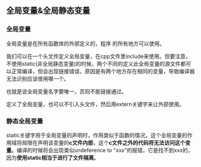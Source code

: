## 全局变量&全局静态变量

### 全局变量
全局变量是在所有函数体的外部定义的，程序 的所有地方可以使用。

我们可以在一个头文件定义全局变量，在cpp文件里include来使用。但要注意，不使用static(非全局静态变量)的时候，两个不同的定义此全局变量的源文件都可以正常编译，但会出现链接错误，原因是有两个地方存在相同的变量，导致编译器无法识别应该使用哪一个。

也就是说全局变量名字要唯一，否则不能链接通过。

定义了全局变量，也可以不引入头文件，然后用extern关键字来让外部使用。

### 静态全局变量
static关键字用于全局变量的声明时，作用类似于函数的情况，这个全局变量的作用域将局限在声明该变量的**c文件内部**，这个**c文件之外的代码将无法访问这个变量**。编译的时候将会出现类似undeference to "xxx"的报错，它是找不到xxx的，因为**使用static相当于进行了文件隔离**。
